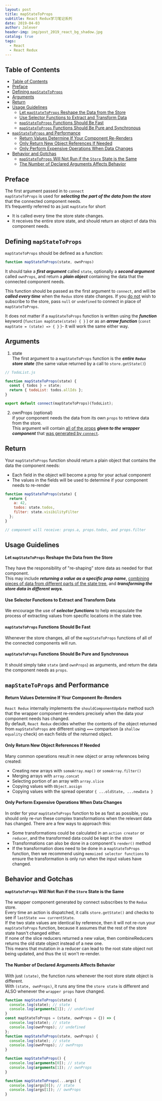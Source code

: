 ```yaml
---
layout: post
title: mapStateToProps
subtitle: React Redux学习笔记系列
date: 2019-04-03
author: Jalever
header-img: img/post_2019_react_bg_shadow.jpg
catalog: true
tags:
  - React
  - React Redux
---
```


## Table of Contents

- [Table of Contents](#table-of-contents)
- [Preface](#preface)
- [Defining `mapStateToProps`](#defining-mapstatetoprops)
- [Arguments](#arguments)
- [Return](#return)
- [Usage Guidelines](#usage-guidelines)
    - [Let `mapStateToProps` Reshape the Data from the Store](#let-mapstatetoprops-reshape-the-data-from-the-store)
    - [Use Selector Functions to Extract and Transform Data](#use-selector-functions-to-extract-and-transform-data)
    - [`mapStateToProps` Functions Should Be Fast](#mapstatetoprops-functions-should-be-fast)
    - [`mapStateToProps` Functions Should Be Pure and Synchronous](#mapstatetoprops-functions-should-be-pure-and-synchronous)
- [`mapStateToProps` and Performance](#mapstatetoprops-and-performance)
    - [Return Values Determine If Your Component Re-Renders](#return-values-determine-if-your-component-re-renders)
    - [Only Return New Object References If Needed](#only-return-new-object-references-if-needed)
    - [Only Perform Expensive Operations When Data Changes](#only-perform-expensive-operations-when-data-changes)
- [Behavior and Gotchas](#behavior-and-gotchas)
    - [`mapStateToProps` Will Not Run if the `Store` State is the Same](#mapstatetoprops-will-not-run-if-the-store-state-is-the-same)
    - [The Number of Declared Arguments Affects Behavior](#the-number-of-declared-arguments-affects-behavior)

## Preface

The first argument passed in to `connect`<br>
`mapStateToProps` is used for **_selecting the part of the data from the store_** that the connected component needs.<br>
It’s frequently referred to as just `mapState` for short

- It is called every time the store state changes.
- It receives the entire store state, and should return an object of data this component needs.
  <br>

## Defining `mapStateToProps`

`mapStateToProps` should be defined as a function:

```javascript
function mapStateToProps(state, ownProps)
```

It should take a **_first argument_** called `state`, optionally a **_second argument_** called `ownProps`, and return a **_plain object_** containing the data that the connected component needs.<br>

This function should be passed as the first argument to `connect`, and will be **_called every time_** when the `Redux` store state changes. If you <ins>do not</ins> wish to subscribe to the store, pass `null` or `undefined` to connect in place of `mapStateToProps`.<br>

It does not matter if a `mapStateToProps` function is written using the **_function_** keyword (`function mapState(state) { }` ) or as an **_arrow function_** (`const mapState = (state) => { }` )- it will work the same either way.

## Arguments

1. state<br>
   The first argument to a `mapStateToProps` function is the **_entire `Redux` store state_** (the same value returned by a call to `store.getState()`)

```javascript
// TodoList.js

function mapStateToProps(state) {
  const { todos } = state;
  return { todoList: todos.allIds };
}

export default connect(mapStateToProps)(TodoList);
```

2. ownProps (optional)<br>
   if your component needs the data from its own `props` to retrieve data from the store.<br>
   This argument will contain <ins>all of the props</ins> **_given to the wrapper component_** that <ins>was generated by `connect`</ins>.<br>

## Return

Your `mapStateToProps` function should return a plain object that contains the data the component needs:

- Each field in the object will become a prop for your actual component
- The values in the fields will be used to determine if your component needs to re-render

```javascript
function mapStateToProps(state) {
  return {
    a: 42,
    todos: state.todos,
    filter: state.visibilityFilter
  };
}

// component will receive: props.a, props.todos, and props.filter
```

## Usage Guidelines

#### Let `mapStateToProps` Reshape the Data from the Store

They have the responsibility of "re-shaping" store data as needed for that component.<br>
This may include **_returning a value as a specific prop name_**, <ins>combining pieces of data from different parts of the state tree</ins>, and **_transforming the store data in different ways_**.<br>

#### Use Selector Functions to Extract and Transform Data

We encourage the use of **_selector functions_** to help encapsulate the process of extracting values from specific locations in the state tree.<br>

#### `mapStateToProps` Functions Should Be Fast

Whenever the store changes, all of the `mapStateToProps` functions of all of the connected components will run. <br>

#### `mapStateToProps` Functions Should Be Pure and Synchronous

It should simply take `state` (and `ownProps`) as arguments, and return the data the component needs as `props`.<br>

## `mapStateToProps` and Performance

#### Return Values Determine If Your Component Re-Renders

`React Redux` internally implements the `shouldComponentUpdate` method such that the wrapper component re-renders precisely when the data your component needs has changed.<br>
By default, `React Redux` decides whether the contents of the object returned from `mapStateToProps` are different using `===` comparison (a `shallow equality` check) on each fields of the returned object.

#### Only Return New Object References If Needed

Many common operations result in new object or array references being created:

- Creating new arrays with `someArray.map()` or `someArray.filter()`
- Merging arrays with `array.concat`
- Selecting portion of an array with `array.slice`
- Copying values with `Object.assign`
- Copying values with the spread operator `{ ...oldState, ...newData }`

#### Only Perform Expensive Operations When Data Changes

In order for your `mapStateToProps` function to be as fast as possible, you should only re-run these complex transformations when the relevant data has changed.
There are a few ways to approach this:

- Some transformations could be calculated in an `action creator` or `reducer`, and the transformed data could be kept in the store
- Transformations can also be done in a component's `render()` method
- If the transformation does need to be done in a `mapStateToProps` function, then we recommend using `memoized selector functions` to ensure the transformation is only run when the input values have changed.

## Behavior and Gotchas

#### `mapStateToProps` Will Not Run if the `Store` State is the Same

The wrapper component generated by connect subscribes to the `Redux` store.<br>
Every time an action is dispatched, it calls `store.getState()` and checks to see if `lastState === currentState`. <br>
If the two state values are identical by reference, then it will not re-run your `mapStateToProps` function, because it assumes that the rest of the store state hasn't changed either.<br>
If none of the slice reducers returned a new value, then combineReducers returns the old state object instead of a new one.<br>
This means that mutation in a reducer can lead to the root state object not being updated, and thus the `UI` won't re-render.

#### The Number of Declared Arguments Affects Behavior

With just `(state)`, the function runs whenever the root store state object is different.<br>
With `(state, ownProps)`, it runs any time the `store state` is different and ALSO whenever the `wrapper props` have changed.

```javascript
function mapStateToProps(state) {
  console.log(state); // state
  console.log(arguments[1]); // undefined
}
const mapStateToProps = (state, ownProps = {}) => {
  console.log(state); // state
  console.log(ownProps); // undefined
};
function mapStateToProps(state, ownProps) {
  console.log(state); // state
  console.log(ownProps); // ownProps
}

function mapStateToProps() {
  console.log(arguments[0]); // state
  console.log(arguments[1]); // ownProps
}

function mapStateToProps(...args) {
  console.log(args[0]); // state
  console.log(args[1]); // ownProps
}
```
